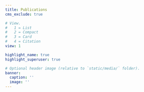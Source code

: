 ```yaml
---
title: Publications
cms_exclude: true

# View.
#   1 = List
#   2 = Compact
#   3 = Card
#   4 = Citation
view: 1

highlight_name: true
highlight_superuser: true

# Optional header image (relative to `static/media/` folder).
banner:
  caption: ''
  image: ''
---
```

